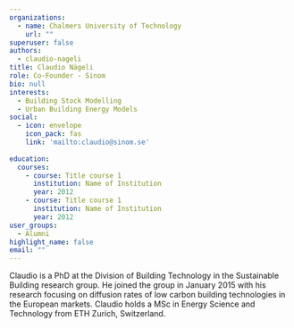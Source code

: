 ```yaml
---
organizations:
  - name: Chalmers University of Technology
    url: ""
superuser: false
authors:
  - claudio-nageli
title: Claudio Nägeli
role: Co-Founder - Sinom
bio: null
interests:
  - Building Stock Modelling
  - Urban Building Energy Models
social:
  - icon: envelope
    icon_pack: fas
    link: 'mailto:claudio@sinom.se'
  
education:
  courses:
    - course: Title course 1
      institution: Name of Institution
      year: 2012
    - course: Title course 1
      institution: Name of Institution
      year: 2012
user_groups:
  - Alumni
highlight_name: false
email: ""
---
```

Claudio is a PhD at the Division of Building Technology in the Sustainable Building research group. He joined the group in January 2015 with his research focusing on diffusion rates of low carbon building technologies in the European markets. Claudio holds a MSc in Energy Science and Technology from ETH Zurich, Switzerland.
